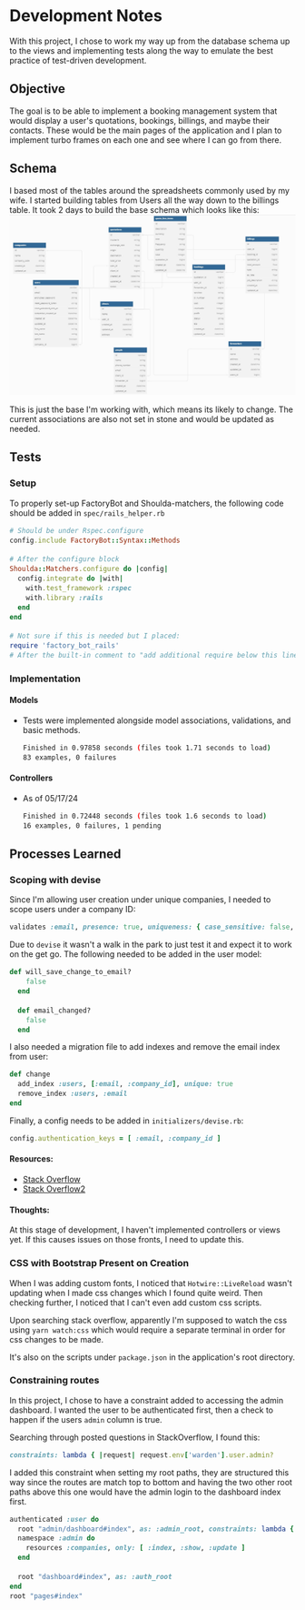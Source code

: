 # Development Notes
With this project, I chose to work my way up from the database schema up to the views and implementing tests along the way to emulate the best practice of test-driven development.

## Objective
The goal is to be able to implement a booking management system that would display a user's quotations, bookings, billings, and maybe their contacts. These would be the main pages of the application and I plan to implement turbo frames on each one and see where I can go from there. 

## Schema
I based most of the tables around the spreadsheets commonly used by my wife. I started building tables from Users all the way down to the billings table. It took 2 days to build the base schema which looks like this:
![Initial Schema](app/assets/images/Schema_051324.jpg)

This is just the base I'm working with, which means its likely to change. The current associations are also not set in stone and would be updated as needed.

## Tests
### Setup
To properly set-up FactoryBot and Shoulda-matchers, the following code should be added in `spec/rails_helper.rb`
```ruby
# Should be under Rspec.configure
config.include FactoryBot::Syntax::Methods

# After the configure block
Shoulda::Matchers.configure do |config|
  config.integrate do |with|
    with.test_framework :rspec
    with.library :rails
  end
end

# Not sure if this is needed but I placed:
require 'factory_bot_rails'
# After the built-in comment to "add additional require below this line"
```
### Implementation
#### Models
- Tests were implemented alongside model associations, validations, and basic methods.
  ```bash
  Finished in 0.97858 seconds (files took 1.71 seconds to load)
  83 examples, 0 failures
  ```
#### Controllers
- As of 05/17/24
  ```bash
  Finished in 0.72448 seconds (files took 1.6 seconds to load)
  16 examples, 0 failures, 1 pending
  ```

## Processes Learned
### Scoping with devise
Since I'm allowing user creation under unique companies, I needed to scope users under a company ID:
```ruby
validates :email, presence: true, uniqueness: { case_sensitive: false, scope: :company_id }
```

Due to `devise` it wasn't a walk in the park to just test it and expect it to work on the get go. The following needed to be added in the user model:
```ruby
def will_save_change_to_email?
    false
  end

  def email_changed?
    false
  end
```
I also needed a migration file to add indexes and remove the email index from user:
```ruby
def change
  add_index :users, [:email, :company_id], unique: true
  remove_index :users, :email
end
```
Finally, a config needs to be added in `initializers/devise.rb`:
```ruby
config.authentication_keys = [ :email, :company_id ]
```

#### Resources:
- [Stack Overflow](https://stackoverflow.com/questions/57569530/custom-email-unique-validation-not-working-on-devise)
- [Stack Overflow2](https://stackoverflow.com/questions/18338353/devise-allow-email-uniqueness-within-scope)

#### Thoughts:
At this stage of development, I haven't implemented controllers or views yet. If this causes issues on those fronts, I need to update this.

### CSS with Bootstrap Present on Creation
When I was adding custom fonts, I noticed that `Hotwire::LiveReload` wasn't updating when I made css changes which I found quite weird. Then checking further, I noticed that I can't even add custom css scripts.

Upon searching stack overflow, apparently I'm supposed to watch the css using `yarn watch:css` which would require a separate terminal in order for css changes to be made.

It's also on the scripts under `package.json` in the application's root directory.

### Constraining routes
In this project, I chose to have a constraint added to accessing the admin dashboard. I wanted the user to be authenticated first, then a check to happen if the users `admin` column is true.

Searching through posted questions in StackOverflow, I found this:
```ruby
constraints: lambda { |request| request.env['warden'].user.admin? 
```
I added this constraint when setting my root paths, they are structured this way since the routes are match top to bottom and having the two other root paths above this one would have the admin login to the dashboard index first.

```ruby
authenticated :user do
  root "admin/dashboard#index", as: :admin_root, constraints: lambda { |request| request.env['warden'].user.admin? unless request.env['warden'].user.nil? }
  namespace :admin do
    resources :companies, only: [ :index, :show, :update ]
  end

  root "dashboard#index", as: :auth_root
end
root "pages#index"
```